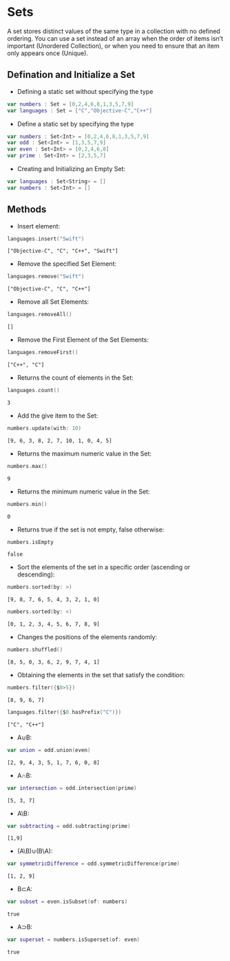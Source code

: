 # Sets
A set stores distinct values of the same type in a collection with no defined ordering. You can use a set instead of an array when the order of items isn’t important (Unordered Collection), or when you need to ensure that an item only appears once (Unique).

## Defination and Initialize a Set
- Defining a static set without specifying the type
``` swift
var numbers : Set = [0,2,4,6,8,1,3,5,7,9]
var languages : Set = ["C","Objective-C","C++"]
``` 
- Define a static set by specifying the type
``` swift
var numbers : Set<Int> = [0,2,4,6,8,1,3,5,7,9]
var odd : Set<Int> = [1,3,5,7,9]
var even : Set<Int> = [0,2,4,6,8]
var prime : Set<Int> = [2,3,5,7]
``` 
- Creating and Initializing an Empty Set:
``` swift
var languages : Set<String> = []
var numbers : Set<Int> = []
```
## Methods
- Insert element:
``` swift
languages.insert("Swift")
```
```
["Objective-C", "C", "C++", "Swift"]
```
- Remove the specified Set Element:
``` swift
languages.remove("Swift")
```
```
["Objective-C", "C", "C++"]
```
- Remove all Set Elements:
``` swift
languages.removeAll()
```
```
[]
```
- Remove the First Element of the Set Elements:
``` swift
languages.removeFirst()
```
```
["C++", "C"]
```
- Returns the count of elements in the Set:
``` swift
languages.count()
```
```
3
```
- Add the give item to the Set:
``` swift
numbers.update(with: 10)
```
```
[9, 6, 3, 8, 2, 7, 10, 1, 0, 4, 5]
```
- Returns the maximum numeric value in the Set:
``` swift
numbers.max()
```
```
9
```
- Returns the minimum numeric value in the Set:
``` swift
numbers.min()
```
```
0
```
- Returns true if the set is not empty, false otherwise:
``` swift
numbers.isEmpty
```
```
false
```
- Sort the elements of the set in a specific order (ascending or descending):
``` swift
numbers.sorted(by: >)
``` 
```
[9, 8, 7, 6, 5, 4, 3, 2, 1, 0]
``` 
``` swift
numbers.sorted(by: <)
``` 
```
[0, 1, 2, 3, 4, 5, 6, 7, 8, 9]
```
- Changes the positions of the elements randomly:
``` swift
numbers.shuffled()
``` 
```
[8, 5, 0, 3, 6, 2, 9, 7, 4, 1]
``` 
- Obtaining the elements in the set that satisfy the condition:
``` swift
numbers.filter({$0>5})
``` 
```
[8, 9, 6, 7]
```
```swift
languages.filter({$0.hasPrefix("C")})
```
```
["C", "C++"]
```
- A∪B:
``` swift
var union = odd.union(even)
``` 
```
[2, 9, 4, 3, 5, 1, 7, 6, 0, 8]
```
- A∩B:
``` swift
var intersection = odd.intersection(prime)
``` 
```
[5, 3, 7]
```
- A\B:
``` swift
var subtracting = odd.subtracting(prime)
``` 
```
[1,9]
```
- (A\B)∪(B\A):
``` swift
var symmetricDifference = odd.symmetricDifference(prime)
``` 
```
[1, 2, 9]
```  
- B⊂A:
``` swift
var subset = even.isSubset(of: numbers)
``` 
```
true
``` 
- A⊃B:
``` swift
var superset = numbers.isSuperset(of: even)
``` 
```
true
```
 

